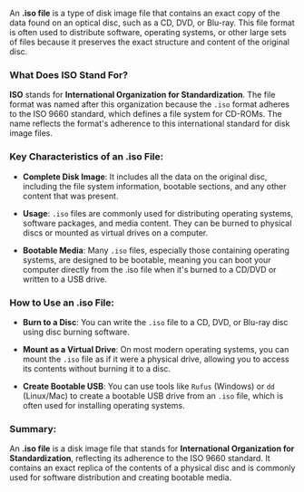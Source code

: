 An **.iso file** is a type of disk image file that contains an exact copy of the data found on an optical disc, such as a CD, DVD, or Blu-ray. This file format is often used to distribute software, operating systems, or other large sets of files because it preserves the exact structure and content of the original disc.

### What Does ISO Stand For?

**ISO** stands for **International Organization for Standardization**. The file format was named after this organization because the `.iso` format adheres to the ISO 9660 standard, which defines a file system for CD-ROMs. The name reflects the format's adherence to this international standard for disk image files.

### Key Characteristics of an .iso File:

- **Complete Disk Image**: It includes all the data on the original disc, including the file system information, bootable sections, and any other content that was present.
  
- **Usage**: `.iso` files are commonly used for distributing operating systems, software packages, and media content. They can be burned to physical discs or mounted as virtual drives on a computer.

- **Bootable Media**: Many `.iso` files, especially those containing operating systems, are designed to be bootable, meaning you can boot your computer directly from the .iso file when it's burned to a CD/DVD or written to a USB drive.

### How to Use an .iso File:

- **Burn to a Disc**: You can write the `.iso` file to a CD, DVD, or Blu-ray disc using disc burning software.
  
- **Mount as a Virtual Drive**: On most modern operating systems, you can mount the `.iso` file as if it were a physical drive, allowing you to access its contents without burning it to a disc.

- **Create Bootable USB**: You can use tools like `Rufus` (Windows) or `dd` (Linux/Mac) to create a bootable USB drive from an `.iso` file, which is often used for installing operating systems.

### Summary:
An **.iso file** is a disk image file that stands for **International Organization for Standardization**, reflecting its adherence to the ISO 9660 standard. It contains an exact replica of the contents of a physical disc and is commonly used for software distribution and creating bootable media.
